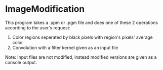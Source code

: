 # ImageModification

This program takes a .ppm or .pgm file and does one of these 2 operations according to the user's request:
1) Color regions seperated by black pixels with region's pixels' average color
2) Convolution with a filter kernel given as an input file

Note: Input files are not modified, instead modified versions are given as a console output.

